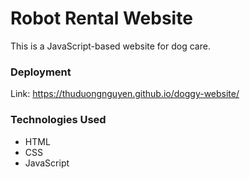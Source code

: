 # Robot Rental Website

This is a JavaScript-based website for dog care.

### Deployment

Link: https://thuduongnguyen.github.io/doggy-website/

### Technologies Used

- HTML
- CSS
- JavaScript
